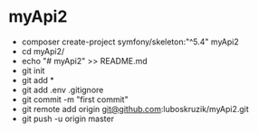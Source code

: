 # myApi2

- composer create-project symfony/skeleton:"^5.4" myApi2
- cd myApi2/
- echo "# myApi2" >> README.md
- git init
- git add *
- git add .env .gitignore
- git commit -m "first commit"
- git remote add origin git@github.com:luboskruzik/myApi2.git
- git push -u origin master
